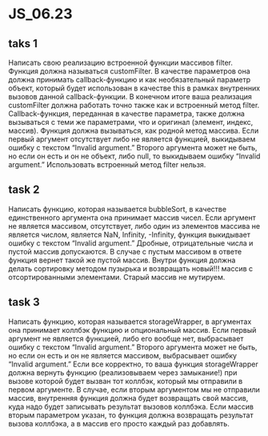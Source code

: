 # JS_06.23

## taks 1

Написать свою реализацию встроенной функции массивов filter. Функция должна называться customFilter. В качестве параметров она должна принимать callback-функцию и как необязательный параметр объект, который будет использован в качестве this в рамках внутренних вызовов данной callback-функции. В конечном итоге ваша реализация customFilter должна работать точно также как и встроенный метод filter. Callback-функция, переданная в качестве параметра, также должна вызываться с теми же параметрами, что и оригинал (элемент, индекс, массив). Функция должна вызываться, как родной метод массива. Если первый аргумент отсутствует либо не является функцией, выкидываем ошибку с текстом “Invalid argument.” Второго аргумента может не быть, но если он есть и он не объект, либо null, то выкидываем ошибку “Invalid argument.” Использовать встроенный метод filter нельзя.

## task 2

Написать функцию, которая называется bubbleSort, в качестве единственного аргумента она принимает массив чисел. Если аргумент не является массивом, отсутствует, либо один из элементов массива не является числом, является NaN, Infinity, -Infinity, функция выкидывает ошибку с текстом “Invalid argument.” Дробные, отрицательные числа и пустой массив допускаются. В случае с пустым массивом в ответе функция вернет такой же пустой массив. Внутри функция должна делать сортировку методом пузырька и возвращать новый!!! массив с отсортированными элементами. Старый массив не мутируем.

## task 3

Написать функцию, которая называется storageWrapper, в аргументах она принимает коллбэк функцию и опциональный массив. Если первый аргумент не является функцией, либо его вообще нет, выбрасывает ошибку с текстом “Invalid argument.” Второго аргумента может не быть, но если он есть и он не является массивом, выбрасывает ошибку “Invalid argument.” Если все корректно, то ваша функция storageWrapper должна вернуть функцию (реализовываем через замыкание!) при вызове которой будет вызван тот коллбэк, который мы отправили в первом аргументе. В случае, если вторым аргументом мы не отправили массив, внутренняя функция должна будет возвращать свой массив, куда надо будет записывать результат вызовов коллбэка. Если массив вторым параметром указан, то функция должна возвращать результат вызова коллбэка, а в массив его просто каждый раз добавлять.

